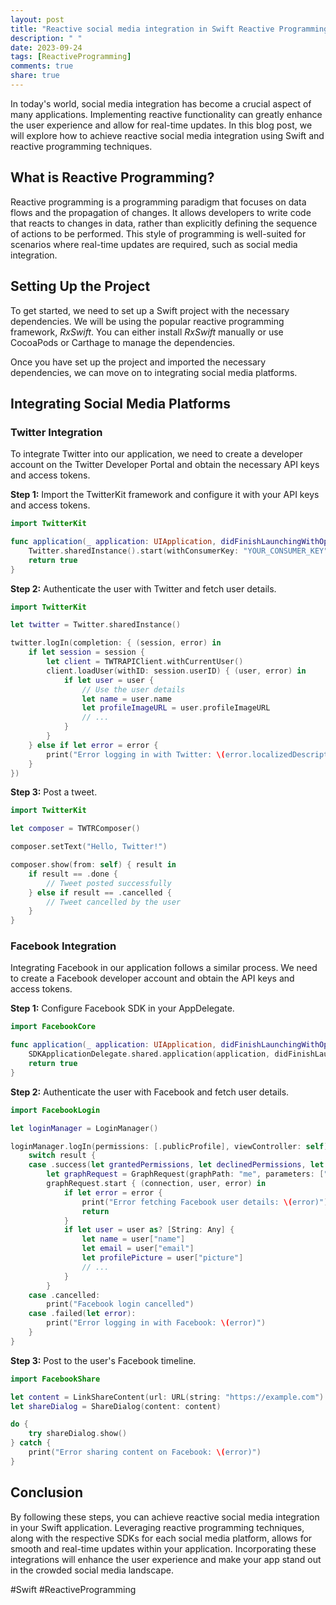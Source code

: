 ```yaml
---
layout: post
title: "Reactive social media integration in Swift Reactive Programming"
description: " "
date: 2023-09-24
tags: [ReactiveProgramming]
comments: true
share: true
---
```


In today's world, social media integration has become a crucial aspect of many applications. Implementing reactive functionality can greatly enhance the user experience and allow for real-time updates. In this blog post, we will explore how to achieve reactive social media integration using Swift and reactive programming techniques.

## What is Reactive Programming?

Reactive programming is a programming paradigm that focuses on data flows and the propagation of changes. It allows developers to write code that reacts to changes in data, rather than explicitly defining the sequence of actions to be performed. This style of programming is well-suited for scenarios where real-time updates are required, such as social media integration.

## Setting Up the Project

To get started, we need to set up a Swift project with the necessary dependencies. We will be using the popular reactive programming framework, *RxSwift*. You can either install *RxSwift* manually or use CocoaPods or Carthage to manage the dependencies.

Once you have set up the project and imported the necessary dependencies, we can move on to integrating social media platforms.

## Integrating Social Media Platforms

### Twitter Integration

To integrate Twitter into our application, we need to create a developer account on the Twitter Developer Portal and obtain the necessary API keys and access tokens.

**Step 1:** Import the TwitterKit framework and configure it with your API keys and access tokens.
```swift
import TwitterKit

func application(_ application: UIApplication, didFinishLaunchingWithOptions launchOptions: [UIApplicationLaunchOptionsKey: Any]?) -> Bool {
    Twitter.sharedInstance().start(withConsumerKey: "YOUR_CONSUMER_KEY", consumerSecret: "YOUR_CONSUMER_SECRET_KEY")
    return true
}
```

**Step 2:** Authenticate the user with Twitter and fetch user details.
```swift
import TwitterKit

let twitter = Twitter.sharedInstance()

twitter.logIn(completion: { (session, error) in 
    if let session = session {
        let client = TWTRAPIClient.withCurrentUser()
        client.loadUser(withID: session.userID) { (user, error) in
            if let user = user {
                // Use the user details
                let name = user.name
                let profileImageURL = user.profileImageURL
                // ...
            }
        }
    } else if let error = error {
        print("Error logging in with Twitter: \(error.localizedDescription)")
    }
})
```

**Step 3:** Post a tweet.
```swift
import TwitterKit

let composer = TWTRComposer()

composer.setText("Hello, Twitter!")

composer.show(from: self) { result in
    if result == .done {
        // Tweet posted successfully
    } else if result == .cancelled {
        // Tweet cancelled by the user
    }
}
```

### Facebook Integration

Integrating Facebook in our application follows a similar process. We need to create a Facebook developer account and obtain the API keys and access tokens.

**Step 1:** Configure Facebook SDK in your AppDelegate.
```swift
import FacebookCore

func application(_ application: UIApplication, didFinishLaunchingWithOptions launchOptions: [UIApplicationLaunchOptionsKey: Any]?) -> Bool {
    SDKApplicationDelegate.shared.application(application, didFinishLaunchingWithOptions: launchOptions)
    return true
}
```

**Step 2:** Authenticate the user with Facebook and fetch user details.
```swift
import FacebookLogin

let loginManager = LoginManager()

loginManager.logIn(permissions: [.publicProfile], viewController: self) { result in
    switch result {
    case .success(let grantedPermissions, let declinedPermissions, let accessToken):
        let graphRequest = GraphRequest(graphPath: "me", parameters: ["fields": "name,email,picture"], tokenString: accessToken.tokenString, version: nil, httpMethod: .get)
        graphRequest.start { (connection, user, error) in
            if let error = error {
                print("Error fetching Facebook user details: \(error)")
                return
            }
            if let user = user as? [String: Any] {
                let name = user["name"]
                let email = user["email"]
                let profilePicture = user["picture"]
                // ...
            }
        }
    case .cancelled:
        print("Facebook login cancelled")
    case .failed(let error):
        print("Error logging in with Facebook: \(error)")
    }
}
```

**Step 3:** Post to the user's Facebook timeline.
```swift
import FacebookShare

let content = LinkShareContent(url: URL(string: "https://example.com")!)
let shareDialog = ShareDialog(content: content)

do {
    try shareDialog.show()
} catch {
    print("Error sharing content on Facebook: \(error)")
}
```

## Conclusion

By following these steps, you can achieve reactive social media integration in your Swift application. Leveraging reactive programming techniques, along with the respective SDKs for each social media platform, allows for smooth and real-time updates within your application. Incorporating these integrations will enhance the user experience and make your app stand out in the crowded social media landscape.

#Swift #ReactiveProgramming
